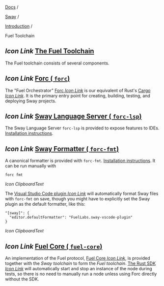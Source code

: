 [Docs](https://docs.fuel.network/) /

[Sway](https://docs.fuel.network/docs/sway/) /

[Introduction](https://docs.fuel.network/docs/sway/introduction/) /

Fuel Toolchain

## _Icon Link_ [The Fuel Toolchain](https://docs.fuel.network/docs/sway/introduction/fuel_toolchain/\#the-fuel-toolchain)

The Fuel toolchain consists of several components.

## _Icon Link_ [Forc ( `forc`)](https://docs.fuel.network/docs/sway/introduction/fuel_toolchain/\#forc-forc)

The "Fuel Orchestrator" [Forc _Icon Link_](https://github.com/FuelLabs/sway/tree/v0.67.0/forc) is our equivalent of Rust's [Cargo _Icon Link_](https://doc.rust-lang.org/cargo/). It is the primary entry point for creating, building, testing, and deploying Sway projects.

## _Icon Link_ [Sway Language Server ( `forc-lsp`)](https://docs.fuel.network/docs/sway/introduction/fuel_toolchain/\#sway-language-server-forc-lsp)

The Sway Language Server `forc-lsp` is provided to expose features to IDEs. [Installation instructions](https://docs.fuel.network/docs/sway/lsp/installation/).

## _Icon Link_ [Sway Formatter ( `forc-fmt`)](https://docs.fuel.network/docs/sway/introduction/fuel_toolchain/\#sway-formatter-forc-fmt)

A canonical formatter is provided with `forc-fmt`. [Installation instructions](https://docs.fuel.network/docs/sway/introduction/getting_started/). It can be run manually with

```fuel_Box fuel_Box-idXKMmm-css
forc fmt
```

_Icon ClipboardText_

The [Visual Studio Code plugin _Icon Link_](https://marketplace.visualstudio.com/items?itemName=FuelLabs.sway-vscode-plugin) will
automatically format Sway files with `forc-fmt` on save, though you might have to explicitly set the Sway plugin as the
default formatter, like this:

```fuel_Box fuel_Box-idXKMmm-css
"[sway]": {
  "editor.defaultFormatter": "FuelLabs.sway-vscode-plugin"
}
```

_Icon ClipboardText_

## _Icon Link_ [Fuel Core ( `fuel-core`)](https://docs.fuel.network/docs/sway/introduction/fuel_toolchain/\#fuel-core-fuel-core)

An implementation of the Fuel protocol, [Fuel Core _Icon Link_](https://github.com/FuelLabs/fuel-core), is provided together with the _Sway toolchain_ to form the _Fuel toolchain_. [The Rust SDK _Icon Link_](https://github.com/FuelLabs/fuels-rs) will automatically start and stop an instance of the node during tests, so there is no need to manually run a node unless using Forc directly without the SDK.